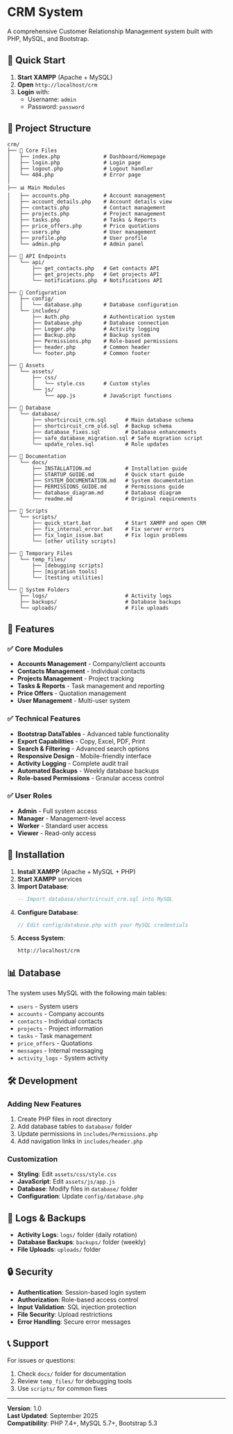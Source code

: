 # CRM System

A comprehensive Customer Relationship Management system built with PHP, MySQL, and Bootstrap.

## 🚀 Quick Start

1. **Start XAMPP** (Apache + MySQL)
2. **Open** `http://localhost/crm`
3. **Login** with:
   - Username: `admin`
   - Password: `password`

## 📁 Project Structure

```
crm/
├── 📄 Core Files
│   ├── index.php              # Dashboard/Homepage
│   ├── login.php              # Login page
│   ├── logout.php             # Logout handler
│   └── 404.php                # Error page
│
├── 📊 Main Modules
│   ├── accounts.php           # Account management
│   ├── account_details.php    # Account details view
│   ├── contacts.php           # Contact management
│   ├── projects.php           # Project management
│   ├── tasks.php              # Tasks & Reports
│   ├── price_offers.php       # Price quotations
│   ├── users.php              # User management
│   ├── profile.php            # User profile
│   └── admin.php              # Admin panel
│
├── 📁 API Endpoints
│   └── api/
│       ├── get_contacts.php   # Get contacts API
│       ├── get_projects.php   # Get projects API
│       └── notifications.php  # Notifications API
│
├── 📁 Configuration
│   ├── config/
│   │   └── database.php       # Database configuration
│   └── includes/
│       ├── Auth.php           # Authentication system
│       ├── Database.php       # Database connection
│       ├── Logger.php         # Activity logging
│       ├── Backup.php         # Backup system
│       ├── Permissions.php    # Role-based permissions
│       ├── header.php         # Common header
│       └── footer.php         # Common footer
│
├── 📁 Assets
│   └── assets/
│       ├── css/
│       │   └── style.css      # Custom styles
│       └── js/
│           └── app.js         # JavaScript functions
│
├── 📁 Database
│   └── database/
│       ├── shortcircuit_crm.sql      # Main database schema
│       ├── shortcircuit_crm_old.sql  # Backup schema
│       ├── database_fixes.sql        # Database enhancements
│       ├── safe_database_migration.sql # Safe migration script
│       └── update_roles.sql          # Role updates
│
├── 📁 Documentation
│   └── docs/
│       ├── INSTALLATION.md           # Installation guide
│       ├── STARTUP_GUIDE.md          # Quick start guide
│       ├── SYSTEM_DOCUMENTATION.md   # System documentation
│       ├── PERMISSIONS_GUIDE.md      # Permissions guide
│       ├── database_diagram.md       # Database diagram
│       └── readme.md                 # Original requirements
│
├── 📁 Scripts
│   └── scripts/
│       ├── quick_start.bat           # Start XAMPP and open CRM
│       ├── fix_internal_error.bat    # Fix server errors
│       ├── fix_login_issue.bat       # Fix login problems
│       └── [other utility scripts]
│
├── 📁 Temporary Files
│   └── temp_files/
│       ├── [debugging scripts]
│       ├── [migration tools]
│       └── [testing utilities]
│
└── 📁 System Folders
    ├── logs/                         # Activity logs
    ├── backups/                      # Database backups
    └── uploads/                      # File uploads
```

## 🎯 Features

### ✅ Core Modules
- **Accounts Management** - Company/client accounts
- **Contacts Management** - Individual contacts
- **Projects Management** - Project tracking
- **Tasks & Reports** - Task management and reporting
- **Price Offers** - Quotation management
- **User Management** - Multi-user system

### ✅ Technical Features
- **Bootstrap DataTables** - Advanced table functionality
- **Export Capabilities** - Copy, Excel, PDF, Print
- **Search & Filtering** - Advanced search options
- **Responsive Design** - Mobile-friendly interface
- **Activity Logging** - Complete audit trail
- **Automated Backups** - Weekly database backups
- **Role-based Permissions** - Granular access control

### ✅ User Roles
- **Admin** - Full system access
- **Manager** - Management-level access
- **Worker** - Standard user access
- **Viewer** - Read-only access

## 🔧 Installation

1. **Install XAMPP** (Apache + MySQL + PHP)
2. **Start XAMPP** services
3. **Import Database**:
   ```sql
   -- Import database/shortcircuit_crm.sql into MySQL
   ```
4. **Configure Database**:
   ```php
   // Edit config/database.php with your MySQL credentials
   ```
5. **Access System**:
   ```
   http://localhost/crm
   ```

## 📊 Database

The system uses MySQL with the following main tables:
- `users` - System users
- `accounts` - Company accounts
- `contacts` - Individual contacts
- `projects` - Project information
- `tasks` - Task management
- `price_offers` - Quotations
- `messages` - Internal messaging
- `activity_logs` - System activity

## 🛠️ Development

### Adding New Features
1. Create PHP files in root directory
2. Add database tables to `database/` folder
3. Update permissions in `includes/Permissions.php`
4. Add navigation links in `includes/header.php`

### Customization
- **Styling**: Edit `assets/css/style.css`
- **JavaScript**: Edit `assets/js/app.js`
- **Database**: Modify files in `database/` folder
- **Configuration**: Update `config/database.php`

## 📝 Logs & Backups

- **Activity Logs**: `logs/` folder (daily rotation)
- **Database Backups**: `backups/` folder (weekly)
- **File Uploads**: `uploads/` folder

## 🔒 Security

- **Authentication**: Session-based login system
- **Authorization**: Role-based access control
- **Input Validation**: SQL injection protection
- **File Security**: Upload restrictions
- **Error Handling**: Secure error messages

## 📞 Support

For issues or questions:
1. Check `docs/` folder for documentation
2. Review `temp_files/` for debugging tools
3. Use `scripts/` for common fixes

---

**Version**: 1.0  
**Last Updated**: September 2025  
**Compatibility**: PHP 7.4+, MySQL 5.7+, Bootstrap 5.3
